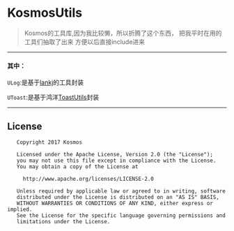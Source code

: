 # KosmosUtils
> Kosmos的工具库,因为我比较懒，所以折腾了这个东西，
> 把我平时在用的工具们抽取了出来
> 方便以后直接include进来

---
#### 其中：
`ULog`:是基于[lankj](https://github.com/Blankj)的工具封装

`UToast`:是基于鸿洋[ToastUtils](https://github.com/getActivity/ToastUtils)封装


---

## License

```
   Copyright 2017 Kosmos

   Licensed under the Apache License, Version 2.0 (the "License");
   you may not use this file except in compliance with the License.
   You may obtain a copy of the License at

     http://www.apache.org/licenses/LICENSE-2.0

   Unless required by applicable law or agreed to in writing, software
   distributed under the License is distributed on an "AS IS" BASIS,
   WITHOUT WARRANTIES OR CONDITIONS OF ANY KIND, either express or implied.
   See the License for the specific language governing permissions and
   limitations under the License.
```
